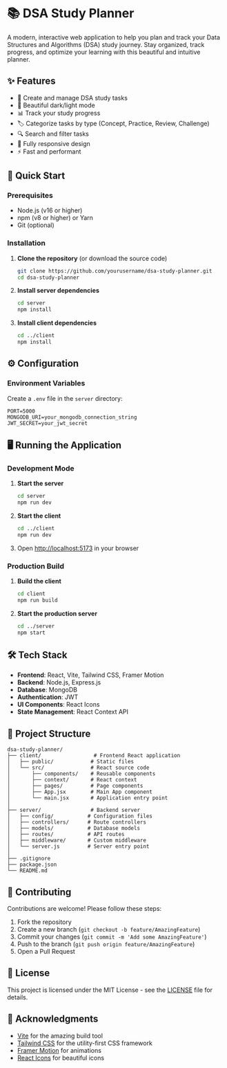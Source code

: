 # 📚 DSA Study Planner

A modern, interactive web application to help you plan and track your Data Structures and Algorithms (DSA) study journey. Stay organized, track progress, and optimize your learning with this beautiful and intuitive planner.

## ✨ Features

- 📝 Create and manage DSA study tasks
- 🎨 Beautiful dark/light mode
- 📊 Track your study progress
- 🏷️ Categorize tasks by type (Concept, Practice, Review, Challenge)
- 🔍 Search and filter tasks
- 📱 Fully responsive design
- ⚡ Fast and performant

## 🚀 Quick Start

### Prerequisites

- Node.js (v16 or higher)
- npm (v8 or higher) or Yarn
- Git (optional)

### Installation

1. **Clone the repository** (or download the source code)
   ```bash
   git clone https://github.com/yourusername/dsa-study-planner.git
   cd dsa-study-planner
   ```

2. **Install server dependencies**
   ```bash
   cd server
   npm install
   ```

3. **Install client dependencies**
   ```bash
   cd ../client
   npm install
   ```

## ⚙️ Configuration

### Environment Variables

Create a `.env` file in the `server` directory:

```env
PORT=5000
MONGODB_URI=your_mongodb_connection_string
JWT_SECRET=your_jwt_secret
```

## 🖥️ Running the Application

### Development Mode

1. **Start the server**
   ```bash
   cd server
   npm run dev
   ```

2. **Start the client**
   ```bash
   cd ../client
   npm run dev
   ```

3. Open [http://localhost:5173](http://localhost:5173) in your browser

### Production Build

1. **Build the client**
   ```bash
   cd client
   npm run build
   ```

2. **Start the production server**
   ```bash
   cd ../server
   npm start
   ```

## 🛠️ Tech Stack

- **Frontend**: React, Vite, Tailwind CSS, Framer Motion
- **Backend**: Node.js, Express.js
- **Database**: MongoDB
- **Authentication**: JWT
- **UI Components**: React Icons
- **State Management**: React Context API

## 📂 Project Structure

```
dsa-study-planner/
├── client/                 # Frontend React application
│   ├── public/            # Static files
│   └── src/               # React source code
│       ├── components/    # Reusable components
│       ├── context/       # React context
│       ├── pages/         # Page components
│       ├── App.jsx        # Main App component
│       └── main.jsx       # Application entry point
│
├── server/                # Backend server
│   ├── config/           # Configuration files
│   ├── controllers/      # Route controllers
│   ├── models/           # Database models
│   ├── routes/           # API routes
│   ├── middleware/       # Custom middleware
│   └── server.js         # Server entry point
│
├── .gitignore
├── package.json
└── README.md
```

## 🤝 Contributing

Contributions are welcome! Please follow these steps:

1. Fork the repository
2. Create a new branch (`git checkout -b feature/AmazingFeature`)
3. Commit your changes (`git commit -m 'Add some AmazingFeature'`)
4. Push to the branch (`git push origin feature/AmazingFeature`)
5. Open a Pull Request

## 📄 License

This project is licensed under the MIT License - see the [LICENSE](LICENSE) file for details.

## 🙏 Acknowledgments

- [Vite](https://vitejs.dev/) for the amazing build tool
- [Tailwind CSS](https://tailwindcss.com/) for the utility-first CSS framework
- [Framer Motion](https://www.framer.com/motion/) for animations
- [React Icons](https://react-icons.github.io/react-icons/) for beautiful icons
